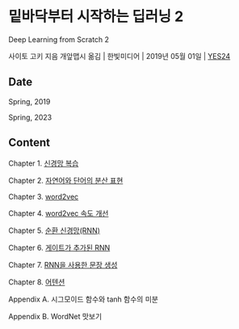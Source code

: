 # 밑바닥부터 시작하는 딥러닝 2

Deep Learning from Scratch 2

사이토 고키 지음 개앞맵시 옮김 | 한빛미디어 | 2019년 05월 01일 | [YES24](http://www.yes24.com/Product/Goods/72173703)

## Date

Spring, 2019

Spring, 2023

## Content

Chapter 1. [신경망 복습](C01_Neural-Networks-Review.md)

Chapter 2. [자연어와 단어의 분산 표현](C02_Distributed-Representation-of-Natural-Language-and-Words.md)

Chapter 3. [word2vec](C03_Word2Vec.md)

Chapter 4. [word2vec 속도 개선](C04_Word2Vec-Speecup.md)

Chapter 5. [순환 신경망(RNN)](C05_RNN.md)

Chapter 6. [게이트가 추가된 RNN](C06_RNN-with-Gate-Added.md)

Chapter 7. [RNN을 사용한 문장 생성](C07_Sentence-Generation-using-RNN.md)

Chapter 8. [어텐션](C08_Attention.md)

Appendix A. 시그모이드 함수와 tanh 함수의 미분

Appendix B. WordNet 맛보기


